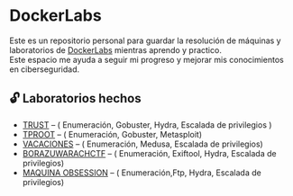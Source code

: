 # DockerLabs

Este es un repositorio personal para guardar la resolución de máquinas y laboratorios de [DockerLabs](https://dockerlabs.es/) mientras aprendo y practico.  
Este espacio me ayuda a seguir mi progreso y mejorar mis conocimientos en ciberseguridad.

## 🔓 Laboratorios hechos

- [TRUST](/MAQUINA_TRUST.pdf) – ( Enumeración, Gobuster, Hydra, Escalada de privilegios )
- [TPROOT](/MAQUINA_TPROOT.pdf) – ( Enumeración, Gobuster, Metasploit)
- [VACACIONES](/MAQUINA_VACACIONES.pdf) – ( Enumeración, Medusa, Escalada de privilegios)
- [BORAZUWARACHCTF](/MAQUINA_BORAZUWARACHCTF.pdf) – ( Enumeración, Exiftool, Hydra, Escalada de privilegios)
- [MAQUINA OBSESSION](/MAQUINA_OBSESSION.pdf) – ( Enumeración,Ftp, Hydra, Escalada de privilegios)
